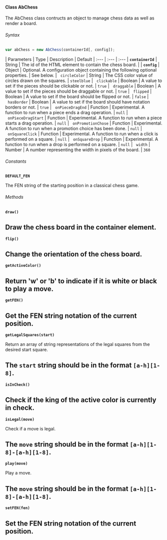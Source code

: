 #### Class AbChess

The AbChess class contructs an object to manage chess data as well as render a board.

###### Syntax

```Javascript
var abChess = new AbChess(containerId[, config]);
```

| Parameters | Type | Description | Default
| :--- | :--- | :---
| __`containerId`__ | String | The id of the HTML element to contain the chess board. |
| __`config`__ | Object | Optional. A configuration object containing the following optional properties. | See below.
| &nbsp;&nbsp;`circleColor` | String | The CSS color value of circles drawn on the squares. | `steelblue`
| &nbsp;&nbsp;`clickable` | Boolean | A value to set if the pieces should be clickable or not. | `true`
| &nbsp;&nbsp;`draggable` | Boolean | A value to set if the pieces should be draggable or not. | `true`
| &nbsp;&nbsp;`flipped` | Boolean | A value to set if the board should be flipped or not. | `false`
| &nbsp;&nbsp;`hasBorder` | Boolean | A value to set if the board should have notation borders or not. | `true`
| &nbsp;&nbsp;`onPieceDragEnd` | Function | Experimental. A function to run when a piece ends a drag operation. | `null`
| &nbsp;&nbsp;`onPieceDragStart` | Function | Experimental. A function to run when a piece starts a drag operation. | `null`
| &nbsp;&nbsp;`onPromotionChose` | Function | Experimental. A function to run when a promotion choice has been done. | `null`
| &nbsp;&nbsp;`onSquareClick` | Function | Experimental. A function to run when a click is performed on a square. | `null`
| &nbsp;&nbsp;`onSquareDrop` | Function | Experimental. A function to run when a drop is performed on a square. | `null`
| &nbsp;&nbsp;`width` | Number | A number representing the width in pixels of the board. | `360`

###### Constants

__`DEFAULT_FEN`__
  
  The FEN string of the starting position in a classical chess game.

###### Methods

__`draw()`__

  Draw the chess board in the container element.
  ---

__`flip()`__

  Change the orientation of the chess board.
  ---

__`getActiveColor()`__

  Return 'w' or 'b' to indicate if it is white or black to play a move.
  ---

__`getFEN()`__

  Get the FEN string notation of the current position.
  ---

__`getLegalSquares(start)`__

  Return an array of string representations of the legal squares from the desired start square.

  The `start` string should be in the format `[a-h][1-8]`.
  ---

__`isInCheck()`__

  Check if the king of the active color is currently in check.
  ---

__`isLegal(move)`__

  Check if a move is legal.

  The __`move`__ string should be in the format `[a-h][1-8]-[a-h][1-8]`.
  ---

__`play(move)`__

  Play a move.

  The __`move`__ string should be in the format `[a-h][1-8]-[a-h][1-8]`.
  ---
  
__`setFEN(fen)`__

  Set the FEN string notation of the current position.
  ---
